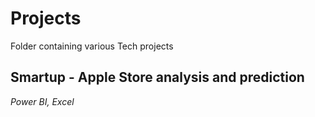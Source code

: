 # Projects
Folder containing various Tech projects


## Smartup - Apple Store analysis and prediction
*Power BI, Excel*

